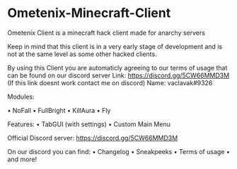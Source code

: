 # Ometenix-Minecraft-Client
Ometenix Client is a minecraft hack client made for anarchy servers

Keep in mind that this client is in a very early stage of development and is not at the same level as some other hacked clients.

By using this Client you are automaticly agreeing to our terms of usage that can be found on our discord server
Link: https://discord.gg/5CW66MMD3M
(If this link doesnt work contact me on discord)
Name: vaclavak#9326

Modules:





• NoFall
• FullBright
• KillAura
• Fly

Features:
• TabGUI (with settings)
• Custom Main Menu

Official Discord server:
https://discord.gg/5CW66MMD3M

On our discord you can find:
• Changelog
• Sneakpeeks
• Terms of usage
• and more!

